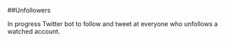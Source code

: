 ##Unfollowers

In progress Twitter bot to follow and tweet at everyone who unfollows a watched account.